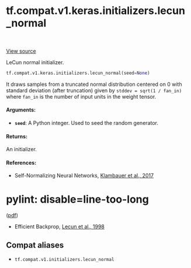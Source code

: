 <div itemscope itemtype="http://developers.google.com/ReferenceObject">
<meta itemprop="name" content="tf.compat.v1.keras.initializers.lecun_normal" />
<meta itemprop="path" content="Stable" />
</div>

# tf.compat.v1.keras.initializers.lecun_normal

<!-- Insert buttons and diff -->

<table class="tfo-notebook-buttons tfo-api" align="left">
</table>

<a target="_blank" href="/code/stable/tensorflow/python/ops/init_ops.py">View source</a>



LeCun normal initializer.

``` python
tf.compat.v1.keras.initializers.lecun_normal(seed=None)
```



<!-- Placeholder for "Used in" -->

It draws samples from a truncated normal distribution centered on 0
with standard deviation (after truncation) given by
`stddev = sqrt(1 / fan_in)` where `fan_in` is the number of
input units in the weight tensor.

#### Arguments:


* <b>`seed`</b>: A Python integer. Used to seed the random generator.


#### Returns:

An initializer.



#### References:

- Self-Normalizing Neural Networks,
[Klambauer et al.,
2017](https://papers.nips.cc/paper/6698-self-normalizing-neural-networks)
# pylint: disable=line-too-long
([pdf](https://papers.nips.cc/paper/6698-self-normalizing-neural-networks.pdf))
- Efficient Backprop,
[Lecun et al., 1998](http://yann.lecun.com/exdb/publis/pdf/lecun-98b.pdf)


## Compat aliases

* `tf.compat.v1.initializers.lecun_normal`

